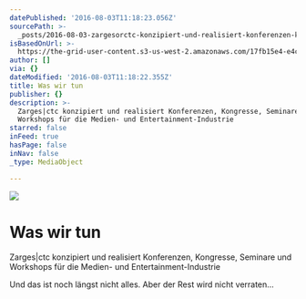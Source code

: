 ```yaml
---
datePublished: '2016-08-03T11:18:23.056Z'
sourcePath: >-
  _posts/2016-08-03-zargesorctc-konzipiert-und-realisiert-konferenzen-kongresse.md
isBasedOnUrl: >-
  https://the-grid-user-content.s3-us-west-2.amazonaws.com/17fb15e4-e4c7-4f71-9e7c-b1a785ecd6ba.jpg
author: []
via: {}
dateModified: '2016-08-03T11:18:22.355Z'
title: Was wir tun
publisher: {}
description: >-
  Zarges|ctc konzipiert und realisiert Konferenzen, Kongresse, Seminare und
  Workshops für die Medien- und Entertainment-Industrie
starred: false
inFeed: true
hasPage: false
inNav: false
_type: MediaObject

---
```

![](https://the-grid-user-content.s3-us-west-2.amazonaws.com/c8a26bda-02e5-4a88-b64d-b87e654cc0da.jpg)

# Was wir tun

Zarges|ctc konzipiert und realisiert Konferenzen, Kongresse, Seminare und Workshops für die Medien- und Entertainment-Industrie

Und das ist noch längst nicht alles. Aber der Rest wird nicht verraten...
